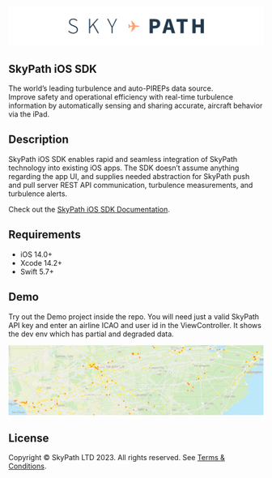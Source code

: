 ![SkyPath.io | The world’s leading turbulence and auto-PIREPS data source](./docs-logo.png)

## SkyPath iOS SDK

The world’s leading turbulence and auto-PIREPs data source.<br />
Improve safety and operational efficiency with real-time turbulence information by automatically sensing and sharing accurate, aircraft behavior via the iPad.

## Description

SkyPath iOS SDK enables rapid and seamless integration of SkyPath technology into existing iOS apps. The SDK doesn’t assume anything regarding the app UI, and supplies needed abstraction for SkyPath push and pull server REST API communication, turbulence measurements, and turbulence alerts.

Check out the [SkyPath iOS SDK Documentation](https://yamasee.github.io/skypath-ios-sdk-docs). 

## Requirements

- iOS 14.0+
- Xcode 14.2+
- Swift 5.7+

## Demo

Try out the Demo project inside the repo. You will need just a valid SkyPath API key and enter an airline ICAO and user id in the ViewController. It shows the dev env which has partial and degraded data.

![Demo App](./demo_app.jpeg)

## License

Copyright © SkyPath LTD 2023. All rights reserved. 
See [Terms & Conditions](https://skypath.io/terms/).
